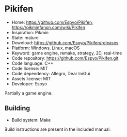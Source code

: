 # Pikifen

- Home: https://github.com/Espyo/Pikifen, https://pikminfanon.com/wiki/Pikifen
- Inspiration: Pikmin
- State: mature
- Download: https://github.com/Espyo/Pikifen/releases
- Platform: Windows, Linux, macOS
- Keyword: game engine, remake, strategy, 2D, real-time
- Code repository: https://github.com/Espyo/Pikifen.git
- Code language: C++
- Code license: MIT
- Code dependency: Allegro, Dear ImGui
- Assets license: MIT
- Developer: Espyo

Partially a game engine.

## Building

- Build system: Make

Build instructions are present in the included manual.
